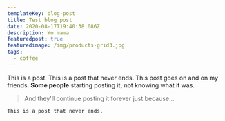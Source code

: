 ```yaml
---
templateKey: blog-post
title: Test blog post
date: 2020-08-17T19:40:38.086Z
description: Yo mama
featuredpost: true
featuredimage: /img/products-grid3.jpg
tags:
  - coffee
---
```

This is a post. This is a post that never ends. This post goes on and on my friends. **Some people** starting posting it, not knowing what it was.

> And they'll continue posting it forever just because...

```
This is a post that never ends.
```